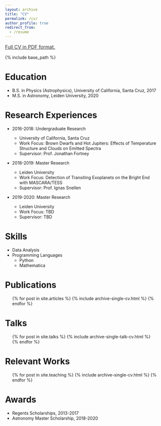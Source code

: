 ```yaml
---
layout: archive
title: "CV"
permalink: /cv/
author_profile: true
redirect_from:
  - /resume
---
```

<u><a style="line-height: 1.5;" href="http://rywjhzd.github.io/files/CV_app.pdf"><span style="color: #333333;"><span style="font-size: medium;">Full CV in PDF format.</span></span></a></u>


{% include base_path %}

Education
======
* B.S. in Physics (Astrophysics), University of California, Santa Cruz, 2017
* M.S. in Astronomy, Leiden University, 2020

Research Experiences
======
* 2016-2018: Undergraduate Research
  * University of California, Santa Cruz 
  * Work Focus: Brown Dwarfs and Hot Jupiters: Effects of Temperature Structure and Clouds on Emitted Spectra
  * Supervisor: Prof. Jonathan Fortney
  
* 2018-2019: Master Research
  * Leiden University
  * Work Focus: Detection of Transiting Exoplanets on the Bright End with MASCARA/TESS
  * Supervisor: Prof. Ignas Snellen

* 2019-2020: Master Research
  * Leiden University
  * Work Focus: TBD
  * Supervisor: TBD

Skills
======
* Data Analysis
* Programming Languages
  * Python
  * Mathematica

Publications
======
  <ul>{% for post in site.articles %}
    {% include archive-single-cv.html %}
  {% endfor %}</ul>
  
Talks
======
  <ul>{% for post in site.talks %}
    {% include archive-single-talk-cv.html %}
  {% endfor %}</ul>
  
Relevant Works
======
  <ul>{% for post in site.teaching %}
    {% include archive-single-cv.html %}
  {% endfor %}</ul>
  
Awards
======
* Regents Scholarships, 2013-2017
* Astronomy Master Scholarship, 2018-2020
